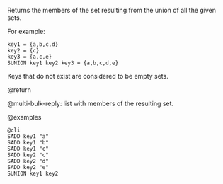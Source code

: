 Returns the members of the set resulting from the union of all the
given sets.

For example:

    key1 = {a,b,c,d}
    key2 = {c}
    key3 = {a,c,e}
    SUNION key1 key2 key3 = {a,b,c,d,e}

Keys that do not exist are considered to be empty sets.

@return

@multi-bulk-reply: list with members of the resulting set.

@examples

    @cli
    SADD key1 "a"
    SADD key1 "b"
    SADD key1 "c"
    SADD key2 "c"
    SADD key2 "d"
    SADD key2 "e"
    SUNION key1 key2

